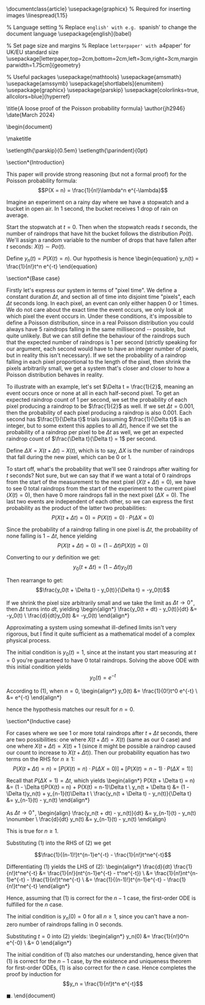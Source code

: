 \documentclass{article}
\usepackage{graphicx} % Required for inserting images
\linespread{1.15}

% Language setting
% Replace `english' with e.g. `spanish' to change the document language
\usepackage[english]{babel}

% Set page size and margins
% Replace `letterpaper' with `a4paper' for UK/EU standard size
\usepackage[letterpaper,top=2cm,bottom=2cm,left=3cm,right=3cm,marginparwidth=1.75cm]{geometry}

% Useful packages
\usepackage{mathtools}
\usepackage{amsmath}
\usepackage{amssymb}
\usepackage[shortlabels]{enumitem}
\usepackage{graphicx}
\usepackage{parskip}
\usepackage[colorlinks=true, allcolors=blue]{hyperref}

\title{A loose proof of the Poisson probability formula}
\author{jh2946}
\date{March 2024}

\begin{document}

\maketitle

\setlength{\parskip}{0.5em}
\setlength{\parindent}{0pt}

\section*{Introduction}

This paper will provide strong reasoning (but not a formal proof) for the Poisson probability formula:
$$P(X = n) = \frac{1}{n!}\lambda^n e^{-\lambda}$$

Imagine an experiment on a rainy day where we have a stopwatch and a bucket in open air. In 1 second, the bucket receives 1 drop of rain on average.

Start the stopwatch at $t = 0$. Then when the stopwatch reads $t$ seconds, the number of raindrops that have hit the bucket follows the distribution $Po(t)$. We'll assign a random variable to the number of drops that have fallen after $t$ seconds: $X(t) \sim Po(t)$.

Define $y_n(t) = P(X(t) = n)$. Our hypothesis is hence
\begin{equation}
y_n(t) = \frac{1}{n!}t^n e^{-t}
\end{equation}

\section*{Base case}

Firstly let's express our system in terms of "pixel time". We define a constant duration $\Delta t$, and section all of time into disjoint time "pixels", each $\Delta t$ seconds long. In each pixel, an event can only either happen 0 or 1 times. We do not care about the exact time the event occurs, we only look at which pixel the event occurs in. Under these conditions, it's impossible to define a Poisson distribution, since in a real Poisson distribution you could always have 5 raindrops falling in the same millisecond -- possible, but quite unlikely. But we can still define the behaviour of the raindrops such that the expected number of raindrops is 1 per second (strictly speaking for our argument, each second would have to have an integer number of pixels, but in reality this isn't necessary). If we set the probability of a raindrop falling in each pixel proportional to the length of the pixel, then shrink the pixels arbitrarily small, we get a system that's closer and closer to how a Poisson distribution behaves in reality.

To illustrate with an example, let's set $\Delta t = \frac{1}{2}$, meaning an event occurs once or none at all in each half-second pixel. To get an expected raindrop count of 1 per second, we set the probability of each pixel producing a raindrop to be $\frac{1}{2}$ as well. If we set $\Delta t = 0.001$, then the probability of each pixel producing a raindrop is also $0.001$. Each second has $\frac{1}{\Delta t}$ trials (assuming $\frac{1}{\Delta t}$ is an integer, but to some extent this applies to all $\Delta t$), hence if we set the probability of a raindrop per pixel to be $\Delta t$ as well, we get an expected raindrop count of $\frac{\Delta t}{\Delta t} = 1$ per second.

Define $\Delta X = X(t + \Delta t) - X(t)$, which is to say, $\Delta X$ is the number of raindrops that fall during the new pixel, which can be 0 or 1.

To start off, what's the probability that we'll see 0 raindrops after waiting for $t$ seconds? Not sure, but we can say that if we want a total of 0 raindrops from the start of the measurement to the next pixel ($X(t + \Delta t) = 0$), we have to see 0 total raindrops from the start of the experiment to the current pixel ($X(t) = 0$), then have 0 more raindrops fall in the next pixel ($\Delta X = 0$). The last two events are independent of each other, so we can express the first probability as the product of the latter two probabilities:
$$P(X(t + \Delta t) = 0) = P(X(t) = 0) \cdot P(\Delta X = 0)$$

Since the probability of a raindrop falling in one pixel is $\Delta t$, the probability of none falling is $1 - \Delta t$, hence yielding
$$P(X(t + \Delta t) = 0) = (1 - \Delta t)P(X(t) = 0)$$

Converting to our $y$ definition we get:
$$y_0(t + \Delta t) = (1 - \Delta t)y_0(t)$$

Then rearrange to get:
$$\frac{y_0(t + \Delta t) - y_0(t)}{\Delta t} = -y_0(t)$$

If we shrink the pixel size arbitrarily small and we take the limit as $\Delta t \rightarrow 0^+$, then $\Delta t$ turns into $dt$, yielding
\begin{align*}
\frac{y_0(t + dt) - y_0(t)}{dt} &= -y_0(t) \\
\frac{d}{dt}y_0(t) &= -y_0(t)
\end{align*}

Approximating a system using somewhat ill-defined limits isn't very rigorous, but I find it quite sufficient as a mathematical model of a complex physical process.

The initial condition is $y_0(t) = 1$, since at the instant you start measuring at $t = 0$ you're guaranteed to have 0 total raindrops. Solving the above ODE with this initial condition yields
$$y_0(t) = e^{-t}$$

According to (1), when $n = 0$,
\begin{align*}
y_0(t) &= \frac{1}{0!}t^0 e^{-t} \\
&= e^{-t}
\end{align*}

hence the hypothesis matches our result for $n = 0$.

\section*{Inductive case}

For cases where we see 1 or more total raindrops after $t + \Delta t$ seconds, there are two possibilities: one where $X(t + \Delta t) = X(t)$ (same as our 0 case) and one where $X(t + \Delta t) = X(t) + 1$ (since it might be possible a raindrop caused our count to increase to $X(t + \Delta t)$). Then our probability equation has two terms on the RHS for $n \ge 1$:
$$P(X(t + \Delta t) = n) = \big[P(X(t) = n) \cdot P(\Delta X = 0)\big] + \big[P(X(t) = n-1) \cdot P(\Delta X = 1)\big]$$

Recall that $P(\Delta X = 1) = \Delta t$, which yields
\begin{align*}
P(X(t + \Delta t) = n) &= (1 - \Delta t)P(X(t) = n) + P(X(t) = n-1)\Delta t \\
y_n(t + \Delta t) &= (1 - \Delta t)y_n(t) + y_{n-1}(t)\Delta t \\
\frac{y_n(t + \Delta t) - y_n(t)}{\Delta t} &= y_{n-1}(t) - y_n(t)
\end{align*}

As $\Delta t \rightarrow 0^+$,
\begin{align}
\frac{y_n(t + dt) - y_n(t)}{dt} &= y_{n-1}(t) - y_n(t) \nonumber \\
\frac{d}{dt} y_n(t) &= y_{n-1}(t) - y_n(t)
\end{align}

This is true for $n \ge 1$.

Substituting (1) into the RHS of (2) we get

$$\frac{1}{(n-1)!}t^{n-1}e^{-t} - \frac{1}{n!}t^ne^{-t}$$

Differentiating (1) yields the LHS of (2):
\begin{align*}
\frac{d}{dt} \frac{1}{n!}t^ne^{-t} &= \frac{1}{n!}(nt^{n-1}e^{-t} - t^ne^{-t}) \\
&= \frac{1}{n!}nt^{n-1}e^{-t} - \frac{1}{n!}t^ne^{-t} \\
&= \frac{1}{(n-1)!}t^{n-1}e^{-t} - \frac{1}{n!}t^ne^{-t}
\end{align*}

Hence, assuming that (1) is correct for the $n-1$ case, the first-order ODE is fulfilled for the $n$ case.

The initial condition is $y_n(0) = 0$ for all $n \ge 1$, since you can't have a non-zero number of raindrops falling in 0 seconds.

Substituting $t = 0$ into (2) yields:
\begin{align*}
y_n(0) &= \frac{1}{n!}0^n e^{-0} \\
&= 0
\end{align*}

The initial condition of (1) also matches our understanding, hence given that (1) is correct for the $n-1$ case, by the existence and uniqueness theorem for first-order ODEs, (1) is also correct for the $n$ case. Hence completes the proof by induction for
$$y_n = \frac{1}{n!}t^n e^{-t}$$

$\blacksquare$.
\end{document}
